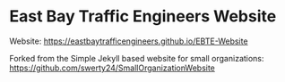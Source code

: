 
# East Bay Traffic Engineers Website

Website: https://eastbaytrafficengineers.github.io/EBTE-Website


Forked from the Simple Jekyll based website for small organizations: https://github.com/swerty24/SmallOrganizationWebsite
